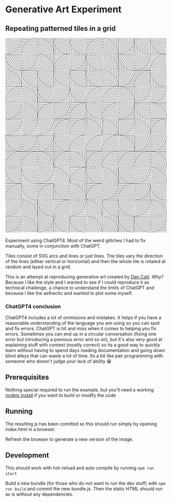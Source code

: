 # Generative Art Experiment

## Repeating patterned tiles in a grid

![Example Image](https://github.com/MarkJB/patterned-grid/blob/master/images/example_image.png)

Experiment using ChatGPT4. Most of the weird glitches I had to fix manually, some in conjunction with ChatGPT.

Tiles consist of SVG arcs and lines or just lines. The tiles vary the direction of the lines (either vertical or horizontal) and then the whole tile is rotated at random and layed out in a grid.

This is an attempt at reproducing generative art created by [Dan Catt](https://github.com/revdancatt). Why? Because I like the style and I wanted to see if I could reproduce it as technical challenge, a chance to understand the limits of ChatGPT and because I like the asthectic and wanted to plot some myself.

### ChatGPT4 conclusion

ChatGPT4 includes a lot of ommisions and mistakes. It helps if you have a reasonable understanding of the language you are using so you can spot and fix errors. ChatGPT is hit and miss when it comes to helping you fix errors. Sometimes you can end up in a circular conversation (fixing one error but introducing a previous error and so on), but it's also very good at explaining stuff with context (mostly correct) so its a good way to quickly learn without having to spend days reading documentation and going down blind alleys that can waste a lot of time. Its a bit like pair programming with someone who doesn't judge your lack of ability 😁

## Prerequisites

Nothing special required to run the example, but you'll need a working [nodejs install](https://nodejs.org/en) if you want to build or modify the code

## Running

The resulting js has been comitted so this should run simply by opening index.html in a browser.

Refresh the browser to generate a new version of the image.

## Development

This should work with hot-reload and auto compile by running `npm run start`

Build a new bundle (for those who do not want to run the dev stuff) with `npm run build` and commit the new bundle.js. Then the static HTML should run as is without any dependencies.
